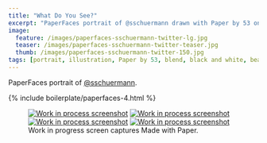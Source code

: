 ```yaml
---
title: "What Do You See?"
excerpt: "PaperFaces portrait of @sschuermann drawn with Paper by 53 on an iPad."
image: 
  feature: /images/paperfaces-sschuermann-twitter-lg.jpg
  teaser: /images/paperfaces-sschuermann-twitter-teaser.jpg
  thumb: /images/paperfaces-sschuermann-twitter-150.jpg
tags: [portrait, illustration, Paper by 53, blend, black and white, beard]
---
```


PaperFaces portrait of [@sschuermann](http://twitter.com/sschuermann).

{% include boilerplate/paperfaces-4.html %}

<figure class="third">
  <a href="{{ site.url }}/images/paperfaces-sschuermann-process-1-lg.jpg"><img src="{{ site.url }}/images/paperfaces-sschuermann-process-1-600.jpg" alt="Work in process screenshot"></a>
  <a href="{{ site.url }}/images/paperfaces-sschuermann-process-2-lg.jpg"><img src="{{ site.url }}/images/paperfaces-sschuermann-process-2-600.jpg" alt="Work in process screenshot"></a>
  <a href="{{ site.url }}/images/paperfaces-sschuermann-process-3-lg.jpg"><img src="{{ site.url }}/images/paperfaces-sschuermann-process-3-600.jpg" alt="Work in process screenshot"></a>
  <a href="{{ site.url }}/images/paperfaces-sschuermann-process-4-lg.jpg"><img src="{{ site.url }}/images/paperfaces-sschuermann-process-4-600.jpg" alt="Work in process screenshot"></a>
  <figcaption>Work in progress screen captures Made with Paper.</figcaption>
</figure>